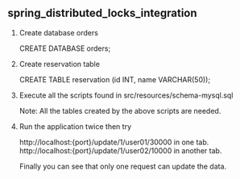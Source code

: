 spring_distributed_locks_integration
------------------------------------

1. Create database orders

   CREATE DATABASE orders;

2. Create reservation table

    CREATE TABLE reservation (id INT, name VARCHAR(50));

3. Execute all the scripts found in src/resources/schema-mysql.sql

    Note: All the tables created by the above scripts are needed.

4. Run the application twice then try

    http://localhost:{port}/update/1/user01/30000 in one tab.
    http://localhost:{port}/update/1/user02/10000 in another tab.

    Finally you can see that only one request can update the data.